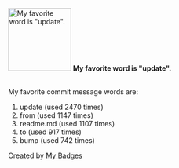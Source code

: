 <img src="https://my-badges.github.io/my-badges/favorite-word.png" alt="My favorite word is &quot;update&quot;." title="My favorite word is &quot;update&quot;." width="128">
<strong>My favorite word is &quot;update&quot;.</strong>
<br><br>

My favorite commit message words are:

1. update (used 2470 times)
2. from (used 1147 times)
3. readme.md (used 1107 times)
4. to (used 917 times)
5. bump (used 742 times)


Created by <a href="https://github.com/my-badges/my-badges">My Badges</a>